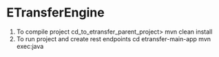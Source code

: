 # ETransferEngine

1. To compile project
  cd_to_etransfer_parent_project> mvn clean install
2. To run project and create rest endpoints
  cd etransfer-main-app 
  mvn exec:java
